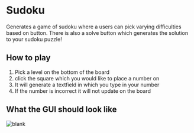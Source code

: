 # Sudoku

Generates a game of sudoku where a users can pick varying difficulties based on button. There is also a solve button which generates the solution to your sudoku puzzle! 

## How to play  
1. Pick a level on the bottom of the board
2. click the square which you would like to place a number on
3. It will generate a textfield in which you type in your number
4. If the number is incorrect it will not update on the board 

## What the GUI should look like

![blank](https://user-images.githubusercontent.com/80200462/146861218-f0e11f87-87c9-486a-9da2-929da8df83ca.PNG)
